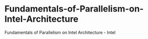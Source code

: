 # Fundamentals-of-Parallelism-on-Intel-Architecture
Fundamentals of Parallelism on Intel Architecture - Intel
